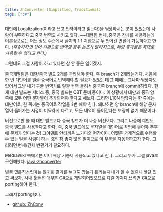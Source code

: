 ```yaml
---
title: ZhConverter (Simplified, Traditional)
tags: ["c#"]
---
```


대만에 Localization(이라고 쓰고 번역이라고 읽는다)을 담당하시는 분이 있었는데 사람이 부족하다고 중국 번역도 시키고 있다. ~~대만은 번체, 중국은 간체를 사용하는데 이론상으로는 어느 정도 수준에서 글자의 1:1 치환으로 두 언어간 변환이 가능하다고 한다. _(후술하자면 단어 치환으로 번역할 경우 논조가 달라지므로, 해당 결과물은 제대로 사용할 수 없다고 한다.)_

그런데도 그걸 사람이 하고 있다면 참 안 좋은 일이겠지.

중국개발팀은 대만/중국 빌드 2개를 관리해야 한다. 즉 branch가 2개라는거다. 처음에 한 번 대만어를 일괄 중국어로 번역해야 할 필요가 있었는데 그 때에는 그나마 담당자도 없어서 그냥 내가 구글 번역기로 일괄 번역 돌려서 중국쪽 branch에 commit하였다. 현재 대만 빌드는 서비스 중, 중국 빌드는 CBT 준비 중이다. 이 상황에서 대만과 중국 양 쪽에 모두 어떤 문자열이 추가되어야 한다고 해보자. 그러면 L10N 담당자는 한 쪽에는 대만어로, 한 쪽에는 중국어로 작업을 2번 해야 한다. 왜냐하면 양 branch에 해당 문자열이 들어가는 시점이 미묘하게 다르고, 모든 내역이 들어간다는 보장이 없기 때문이다.

버전으로만 볼 때 대만 빌드보다 중국 빌드가 더 나중 버전이다. 그리고 나중에 대만도 중국 빌드를 사용한다고 한다. 즉, 중국 빌드에도 문자열을 대만어로 작업해 놓아야 추후에 문제가 없다는 것! 그야말로 안타까운 노가다의 현장이다. 어쨌든 기계적으로 수행할 수 있는 일을 사람이 하는 것은 참 좋지 않은 일이므로 이 부분을 자동화하고자 한다. 그러려면 번체/간체 변환기가 필요하다.

MediaWiki 쪽에서는 이미 해당 기능이 사용되고 있다고 한다. 그리고 누가 그걸 java로 구현해놨다. [java-zhconverter](https://code.google.com/p/java-zhconverter/)

별로 믿음직스럽지는 않지만 결과를 보고도 맞는지 틀리는지 내가 알 수 없으니 일단 믿고 써보자. 사내 툴들은 대부분 C#으로 개발되어있으므로 이걸 가져다 쓰려면 C#으로 porting해야 한다.

그래서 porting했다.

- [github: ZhConv](https://github.com/lacti/ZhConv)
